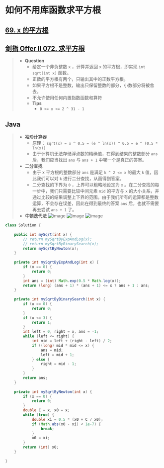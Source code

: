 # 如何不用库函数求平方根

## [69. x 的平方根](https://leetcode.cn/problems/sqrtx/)

## [剑指 Offer II 072. 求平方根](https://leetcode.cn/problems/jJ0w9p/?favorite=e8X3pBZi)

> - **Question**
>   - 给定一个非负整数 `x` ，计算并返回 `x` 的平方根，即实现 `int sqrt(int x)` 函数。
>   - 正数的平方根有两个，只输出其中的正数平方根。
>   - 如果平方根不是整数，输出只保留整数的部分，小数部分将被舍去。
>   - 不允许使用任何内置指数函数和算符
>   - **Tips**
>     - `0 <= x <= 2 ^ 31 - 1`

## Java

> - **袖珍计算器**
>   - 原理： `sqrt(x) = x ^ 0.5 = (e ^ ln(x)) ^ 0.5 = e ^ (0.5 * ln(x))`
>   - 由于计算机无法存储浮点数的精确值，在得到结果的整数部分 `ans` 后，我们应当找出 `ans` 与  `ans + 1` 中哪一个是真正的答案。
> - **二分查找**
>   - 由于 x 平方根的整数部分 `ans` 是满足 `k ^ 2 <= x` 的最大 `k` 值，因此我们可以对 `k` 进行二分查找，从而得到答案。
>   - 二分查找的下界为 `0` ，上界可以粗略地设定为 `x` 。在二分查找的每一步中，我们只需要比较中间元素 `mid` 的平方与 `x` 的大小关系，并通过比较的结果调整上下界的范围。由于我们所有的运算都是整数运算，不会存在误差，因此在得到最终的答案 `ans` 后，也就不需要再去尝试 `ans + 1` 了。
> - **牛顿迭代法**
>     ![image](思路.png)
>     ![image](公式.png)
>     ![image](细节.png)

```java
class Solution {
    
    public int mySqrt(int x) {
        // return mySqrtByExpAndLog(x);
        // return mySqrtByBinarySearch(x);
        return mySqrtByNewton(x);
    }
    
    private int mySqrtByExpAndLog(int x) {
        if (x == 0) {
            return 0;
        }
        int ans = (int) Math.exp(0.5 * Math.log(x));
        return (long) (ans + 1) * (ans + 1) <= x ? ans + 1 : ans;
    }
    
    private int mySqrtByBinarySearch(int x) {
        if (x == 0) {
            return 0;
        }
        if (x <= 3) {
            return 1;
        }
        int left = 0, right = x, ans = -1;
        while (left <= right) {
            int mid = left + (right - left) / 2;
            if ((long) mid * mid <= x) {
                ans = mid;
                left = mid + 1;
            } else {
                right = mid - 1;
            }
        }
        return ans;
    }
    
    private int mySqrtByNewton(int x) {
        if (x == 0) {
            return 0;
        }
        double C = x, x0 = x;
        while (true) {
            double xi = 0.5 * (x0 + C / x0);
            if (Math.abs(x0 - xi) < 1e-7) {
                break;
            }
            x0 = xi;
        }
        return (int) x0;
    }
    
}
```
